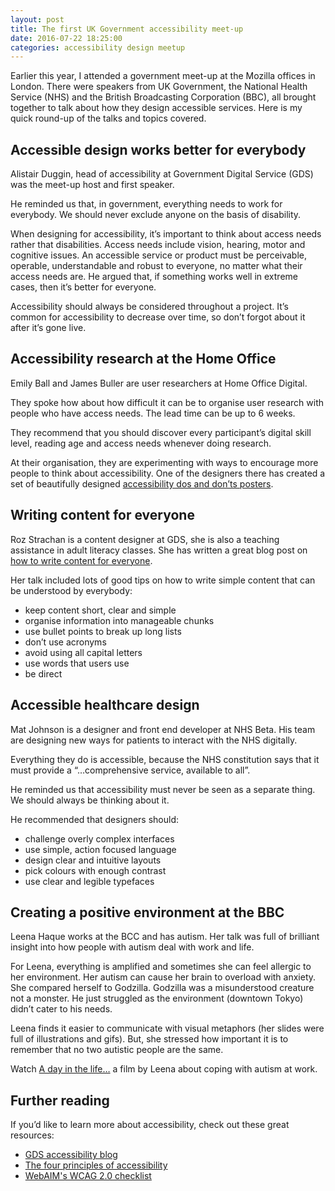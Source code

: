 ```yaml
---
layout: post  
title: The first UK Government accessibility meet-up
date: 2016-07-22 18:25:00  
categories: accessibility design meetup
---
```


Earlier this year, I attended a government meet-up at the Mozilla offices in London. There were speakers from UK Government, the National Health Service (NHS) and the British Broadcasting Corporation (BBC), all brought together to talk about how they design accessible services. Here is my quick round-up of the talks and topics covered.

## Accessible design works better for everybody

Alistair Duggin, head of accessibility at Government Digital Service (GDS) was the meet-up host and first speaker.

He reminded us that, in government, everything needs to work for everybody. We should never exclude anyone on the basis of disability.

When designing for accessibility, it’s important to think about access needs rather that disabilities. Access needs include vision, hearing, motor and cognitive issues. An accessible service or product must be perceivable, operable, understandable and robust to everyone, no matter what their access needs are. He argued that, if something works well in extreme cases, then it’s better for everyone.

Accessibility should always be considered throughout a project. It’s common for accessibility to decrease over time, so don’t forgot about it after it’s gone live.

## Accessibility research at the Home Office

Emily Ball and James Buller are user researchers at Home Office Digital.

They spoke how about how difficult it can be to organise user research with people who have access needs. The lead time can be  up to 6 weeks.

They recommend that you should discover every participant’s digital skill level, reading age and access needs whenever doing research.

At their organisation, they are experimenting with ways to encourage more people to think about accessibility. One of the designers there has created a set of beautifully designed [accessibility dos and don’ts posters](https://a11ywins.tumblr.com/post/146760045428/uk-home-office-posters).

## Writing content for everyone

Roz Strachan is a content designer at GDS, she is also a teaching assistance in adult literacy classes. She has written a great blog post on [how to write content for everyone](https://gds.blog.gov.uk/2016/02/23/writing-content-for-everyone/).

Her talk included lots of good tips on how to write simple content that can be understood by everybody:

- keep content short, clear and simple
- organise information into manageable chunks
- use bullet points to break up long lists
- don’t use acronyms
- avoid using all capital letters
- use words that users use
- be direct

## Accessible healthcare design

Mat Johnson is a designer and front end developer at NHS Beta. His team are designing new ways for patients to interact with the NHS digitally.

Everything they do is accessible, because the NHS constitution says that it must provide a “…comprehensive service, available to all”.

He reminded us that accessibility must never be seen as a separate thing. We should always be thinking about it.

He recommended that designers should:

- challenge overly complex interfaces
- use simple, action focused language
- design clear and intuitive layouts
- pick colours with enough contrast
- use clear and legible typefaces

## Creating a positive environment at the BBC

Leena Haque works at the BCC and has autism. Her talk was full of brilliant insight into how people with autism deal with work and life.

For Leena, everything is amplified and sometimes she can feel allergic to her environment. Her autism can cause her brain to overload with anxiety. She compared herself to Godzilla. Godzilla was a misunderstood creature not a monster. He just struggled as the environment (downtown Tokyo) didn’t cater to his needs.

Leena finds it easier to communicate with visual metaphors (her slides were full of illustrations and gifs). But, she stressed how important it is to remember that no two autistic people are the same.

Watch [A day in the life…](http://www.bbc.co.uk/diversity/disability/neurodiversityatthebbc#heading-a-day-in-the-life) a film by Leena about coping with autism at work.

## Further reading

If you’d like to learn more about accessibility, check out these great resources:

- [GDS accessibility blog](https://accessibility.blog.gov.uk/)
- [The four principles of accessibility](https://www.w3.org/TR/UNDERSTANDING-WCAG20/intro.html#introduction-fourprincs-head)
- [WebAIM's WCAG 2.0 checklist](http://webaim.org/standards/wcag/checklist)
